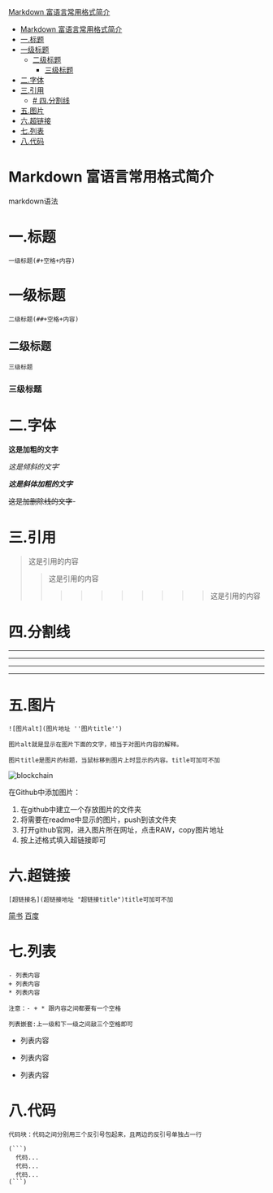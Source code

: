 [Markdown 富语言常用格式简介](#markdown-富语言常用格式简介)
- [Markdown 富语言常用格式简介](#markdown-富语言常用格式简介)
- [一.标题](#一标题)
- [一级标题](#一级标题)
  - [二级标题](#二级标题)
    - [三级标题](#三级标题)
- [二.字体](#二字体)
- [三.引用](#三引用)
  - [# 四.分割线](#-四分割线)
- [五.图片](#五图片)
- [六.超链接](#六超链接)
- [七.列表](#七列表)
- [八.代码](#八代码)
# Markdown 富语言常用格式简介

markdown语法

# 一.标题
```
一级标题(#+空格+内容) 
```
# 一级标题
```
二级标题(##+空格+内容)
```
## 二级标题
```
三级标题
```
###  三级标题

# 二.字体

**这是加粗的文字**

*这是倾斜的文字*`

***这是斜体加粗的文字***

~~这是加删除线的文字~~- 

# 三.引用
>这是引用的内容
>>这是引用的内容
>>>>>>>>>>这是引用的内容

# 四.分割线
---
----
***
*****

# 五.图片
```
![图片alt](图片地址 ''图片title'')

图片alt就是显示在图片下面的文字，相当于对图片内容的解释。

图片title是图片的标题，当鼠标移到图片上时显示的内容。title可加可不加
```
![blockchain](https://ss0.bdstatic.com/70cFvHSh_Q1YnxGkpoWK1HF6hhy/it/u=702257389,1274025419&fm=27&gp=0.jpg "区块链")

在Github中添加图片：
1. 在github中建立一个存放图片的文件夹
2. 将需要在readme中显示的图片，push到该文件夹
3. 打开github官网，进入图片所在网址，点击RAW，copy图片地址
4. 按上述格式填入超链接即可

# 六.超链接
```
[超链接名](超链接地址 "超链接title")title可加可不加
```

[简书](http://jianshu.com)
[百度](http://baidu.com)

# 七.列表
```
- 列表内容
+ 列表内容
* 列表内容

注意：- + * 跟内容之间都要有一个空格

列表嵌套:上一级和下一级之间敲三个空格即可
```
- 列表内容
+ 列表内容
* 列表内容

# 八.代码
```
代码块：代码之间分别用三个反引号包起来，且两边的反引号单独占一行

(```)
  代码...
  代码...
  代码...
(```)
```
